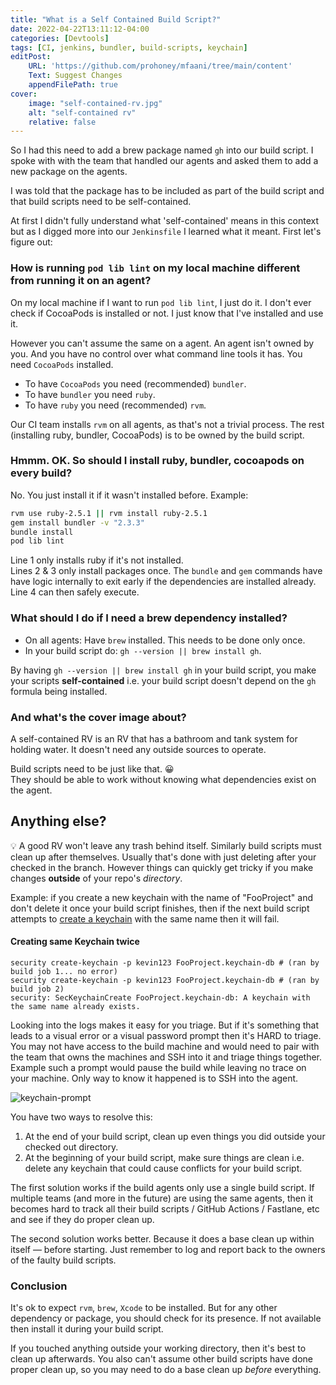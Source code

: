 ```yaml
---
title: "What is a Self Contained Build Script?"
date: 2022-04-22T13:11:12-04:00
categories: [Devtools]
tags: [CI, jenkins, bundler, build-scripts, keychain]
editPost:
    URL: 'https://github.com/prohoney/mfaani/tree/main/content'
    Text: Suggest Changes
    appendFilePath: true
cover:
    image: "self-contained-rv.jpg"
    alt: "self-contained rv"
    relative: false
---
```


So I had this need to add a brew package named `gh` into our build script. I spoke with with the team that handled our agents and asked them to add a new package on the agents. 

I was told that the package has to be included as part of the build script and that build scripts need to be self-contained. 

At first I didn't fully understand what 'self-contained' means in this context but as I digged more into our `Jenkinsfile` I learned what it meant. First let's figure out:

### How is running `pod lib lint` on my local machine different from running it on an agent?
On my local machine if I want to run `pod lib lint`, I just do it. I don't ever check if CocoaPods is installed or not. I just know that I've installed and use it. 

However you can't assume the same on a agent. An agent isn't owned by you. And you have no control over what command line tools it has. 
You need `CocoaPods` installed. 

- To have `CocoaPods` you need (recommended) `bundler`.
- To have `bundler` you need `ruby`.
- To have `ruby` you need (recommended) `rvm`.

Our CI team installs `rvm` on all agents, as that's not a trivial process. The rest (installing ruby, bundler, CocoaPods) is to be owned by the build script.

### Hmmm. OK. So should I install ruby, bundler, cocoapods on every build? 
No. You just install it if it wasn't installed before. Example: 

```bash {linenos=true linenostart=1}
rvm use ruby-2.5.1 || rvm install ruby-2.5.1
gem install bundler -v "2.3.3" 
bundle install
pod lib lint
```
Line 1 only installs ruby if it's not installed.  
Lines 2 & 3 only install packages once. The `bundle` and `gem` commands have have logic internally to exit early if the dependencies are installed already.  
Line 4 can then safely execute.

### What should I do if I need a brew dependency installed?
- On all agents: Have `brew` installed. This needs to be done only once. 
- In your build script do: `gh --version || brew install gh`. 

By having `gh --version || brew install gh` in your build script, you make your scripts **self-contained** i.e. your build script doesn't depend on the `gh` formula being installed. 

### And what's the cover image about? 

A self-contained RV is an RV that has a bathroom and tank system for holding water. It doesn't need any outside sources to operate.

Build scripts need to be just like that. 😀  
They should be able to work without knowing what dependencies exist on the agent. 

## Anything else? 
💡
A good RV won't leave any trash behind itself. Similarly build scripts must clean up after themselves. Usually that's done with just deleting after your checked in the branch. However things can quickly get tricky if you make changes **outside** of your repo's _directory_. 

Example: if you create a new keychain with the name of "FooProject" and don't delete it once your build script finishes, then if the next build script attempts to [create a keychain](https://jonlabelle.com/snippets/view/shell/security-command) with the same name then it will fail. 
#### Creating same Keychain twice
```
security create-keychain -p kevin123 FooProject.keychain-db # (ran by build job 1... no error)
security create-keychain -p kevin123 FooProject.keychain-db # (ran by build job 2)
security: SecKeychainCreate FooProject.keychain-db: A keychain with the same name already exists.
```

Looking into the logs makes it easy for you triage. But if it's something that leads to a visual error or a visual password prompt then it's HARD to triage. You may not have access to the build machine and would need to pair with the team that owns the machines and SSH into it and triage things together. Example such a prompt would pause the build while leaving no trace on your machine. Only way to know it happened is to SSH into the agent.

![keychain-prompt](/keychain-prompt.png)

You have two ways to resolve this:

1. At the end of your build script, clean up even things you did outside your checked out directory. 
2. At the beginning of your build script, make sure things are clean i.e. delete any keychain that could cause conflicts for your build script.

The first solution works if the build agents only use a single build script. If multiple teams (and more in the future) are using the same agents, then it becomes hard to track all their build scripts / GitHub Actions / Fastlane, etc and see if they do proper clean up. 

The second solution works better. Because it does a base clean up within itself — before starting. Just remember to log and report back to the owners of the faulty build scripts. 

### Conclusion

It's ok to expect `rvm`, `brew`, `Xcode` to be installed. But for any other dependency or package, you should check for its presence. If not available then install it during your build script. 

If you touched anything outside your working directory, then it's best to clean up afterwards. You also can't assume other build scripts have done proper clean up, so you may need to do a base clean up _before_ everything. 
